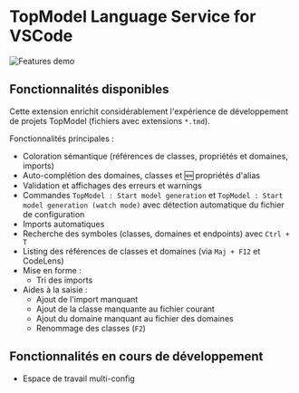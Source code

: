 # TopModel Language Service for VSCode

![Features demo](https://raw.githubusercontent.com/klee-contrib/topmodel/develop/TopModel.VSCode/demo.gif "Features demonstration")

## Fonctionnalités disponibles

Cette extension enrichit considérablement l'expérience de développement de projets TopModel (fichiers avec extensions `*.tmd`).

Fonctionnalités principales :

- Coloration sémantique (références de classes, propriétés et domaines, imports)
- Auto-complétion des domaines, classes et :new: propriétés d'alias
- Validation et affichages des erreurs et warnings
- Commandes `TopModel : Start model generation` et `TopModel : Start model generation (watch mode)` avec détection automatique du fichier de configuration
- Imports automatiques
- Recherche des symboles (classes, domaines et endpoints) avec `Ctrl + T`
- Listing des références de classes et domaines (via `Maj + F12` et CodeLens)
- Mise en forme :
  - Tri des imports
- Aides à la saisie :
  - Ajout de l'import manquant
  - Ajout de la classe manquante au fichier courant
  - Ajout du domaine manquant au fichier des domaines
  - Renommage des classes (`F2`)

## Fonctionnalités en cours de développement

- Espace de travail multi-config
